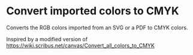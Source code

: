 # Convert imported colors to CMYK

Converts the RGB colors imported from an SVG or a PDF to CMYK colors.

Inspired by a modified version of <https://wiki.scribus.net/canvas/Convert_all_colors_to_CMYK>

